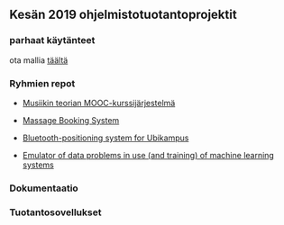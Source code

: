 
## Kesän 2019 ohjelmistotuotantoprojektit

### parhaat käytänteet

ota mallia [täältä](https://github.com/ohtu-ohjaajat/OhTuHistory/blob/master/reference.md)

### Ryhmien repot
- [Musiikin teorian MOOC-kurssijärjestelmä](https://github.com/rage/musiikin-teoria-material)
- [Massage Booking System](https://github.com/karoliinaemilia/massage-booking-system)

- [Bluetooth-positioning system for Ubikampus](https://github.com/ubikampus/ubi-Indoor-Positioning)
- [Emulator of data problems in use (and training) of machine learning systems](https://github.com/dpEmu/dpEmu)

### Dokumentaatio

### Tuotantosovellukset
